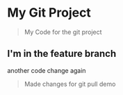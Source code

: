 # My Git Project

> My Code for the git project

## I'm in the feature branch

another code change again

> Made changes for git pull demo

